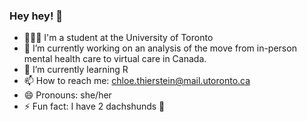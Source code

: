 ### Hey hey! 👋
- 👩🏼‍🎓 I'm a student at the University of Toronto 
- 🔭 I’m currently working on an analysis of the move from in-person mental health care to virtual care in Canada.
- 🌱 I’m currently learning R
- 📫 How to reach me: chloe.thierstein@mail.utoronto.ca
- 😄 Pronouns: she/her
- ⚡ Fun fact: I have 2 dachshunds 🐶
<!--
**cthierst/cthierst** is a ✨ _special_ ✨ repository because its `README.md` (this file) appears on your GitHub profile.

Here are some ideas to get you started:

- 🔭 I’m currently working on an analysis of the move from in-person mental health care to virtual care in Canada.
- 🌱 I’m currently learning R
- 📫 How to reach me: chloe.thierstein@mail.utoronto.ca
- 😄 Pronouns: she/her
- ⚡ Fun fact: I love dachshunds!
-->
